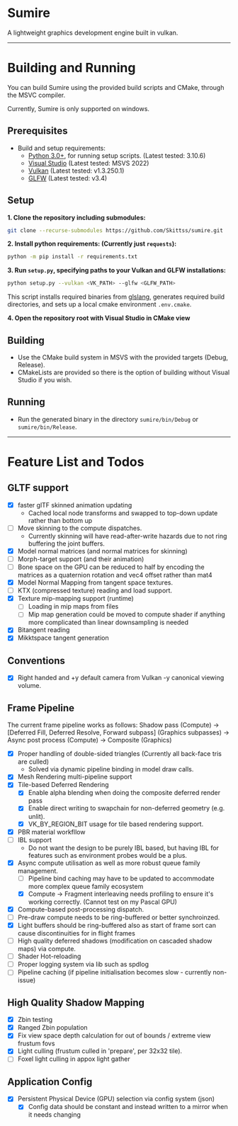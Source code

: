 # Sumire

A lightweight graphics development engine built in vulkan.

---

# Building and Running
You can build Sumire using the provided build scripts and CMake, through the MSVC compiler.

Currently, Sumire is only supported on windows.

## Prerequisites
- Build and setup requirements:
    - [Python 3.0+](https://www.python.org/downloads/), for running setup scripts. (Latest tested: 3.10.6)
    - [Visual Studio]() (Latest tested: MSVS 2022)
    - [Vulkan](https://vulkan.lunarg.com/sdk/home) (Latest tested: v1.3.250.1)
    - [GLFW](https://www.glfw.org/download) (Latest tested: v3.4)

## Setup
**1. Clone the repository including submodules:**
```sh
git clone --recurse-submodules https://github.com/Skittss/sumire.git
```
**2. Install python requirements: (Currently just `requests`):**
```sh
python -m pip install -r requirements.txt
```

**3. Run `setup.py`, specifying paths to your Vulkan and GLFW installations:**
```sh
python setup.py --vulkan <VK_PATH> --glfw <GLFW_PATH>
```
This script installs required binaries from [glslang](https://github.com/KhronosGroup/glslang), 
generates required build directories, and sets up a local cmake environment `.env.cmake`.

**4. Open the repository root with Visual Studio in CMake view**


## Building
- Use the CMake build system in MSVS with the provided targets (Debug, Release).
- CMakeLists are provided so there is the option of building without Visual Studio if you wish.

## Running
- Run the generated binary in the directory `sumire/bin/Debug` or `sumire/bin/Release`.

---

# Feature List and Todos

## GLTF support
- [X] faster glTF skinned animation updating
    - Cached local node transforms and swapped to top-down update rather than bottom up
- [ ] Move skinning to the compute dispatches.
    - Currently skinning will have read-after-write hazards due to not ring buffering the joint buffers.
- [X] Model normal matrices (and normal matrices for skinning)
- [ ] Morph-target support (and their animation)
- [ ] Bone space on the GPU can be reduced to half by encoding the matrices as a quaternion rotation and vec4 offset rather than mat4
- [X] Model Normal Mapping from tangent space textures.
- [ ] KTX (compressed texture) reading and load support.
- [X] Texture mip-mapping support (runtime)
    - [ ] Loading in mip maps from files
    - [ ] Mip map generation could be moved to compute shader if anything more complicated than linear downsampling is needed
- [X] Bitangent reading
- [X] Mikktspace tangent generation

## Conventions
- [X] Right handed and +y default camera from Vulkan -y canonical viewing volume.

## Frame Pipeline
The current frame pipeline works as follows:
Shadow pass (Compute) -> [Deferred Fill, Deferred Resolve, Forward subpass] (Graphics subpasses) -> Async post process (Compute) -> Composite (Graphics)

- [X] Proper handling of double-sided triangles (Currently all back-face tris are culled)
    - Solved via dynamic pipeline binding in model draw calls.
- [X] Mesh Rendering multi-pipeline support
- [X] Tile-based Deferred Rendering
    - [X] Enable alpha blending when doing the composite deferred render pass
    - [X] Enable direct writing to swapchain for non-deferred geometry (e.g. unlit).
    - [X] VK_BY_REGION_BIT usage for tile based rendering support.
- [X] PBR material workfllow
- [ ] IBL support
    - Do not want the design to be purely IBL based, but having IBL for features such as environment probes would be a plus.
- [X] Async compute utilisation as well as more robust queue family management.
    - [ ] Pipeline bind caching may have to be updated to accommodate more complex queue family ecosystem
    - [X] Compute -> Fragment interleaving needs profiling to ensure it's working correctly. (Cannot test on my Pascal GPU)
- [X] Compute-based post-processing dispatch.
- [ ] Pre-draw compute needs to be ring-buffered or better synchroinzed.
- [X] Light buffers should be ring-buffered also as start of frame sort can cause discontinuities for in flight frames
- [ ] High quality deferred shadows (modification on cascaded shadow maps) via compute.
- [ ] Shader Hot-reloading
- [ ] Proper logging system via lib such as spdlog
- [ ] Pipeline caching (if pipeline initialisation becomes slow - currently non-issue)

## High Quality Shadow Mapping
- [X] Zbin testing
- [X] Ranged Zbin population
- [X] Fix view space depth calculation for out of bounds / extreme view frustum fovs
- [X] Light culling (frustum culled in 'prepare', per 32x32 tile).
- [ ] Foxel light culling in appox light gather

## Application Config
- [X] Persistent Physical Device (GPU) selection via config system (json)
    - [X] Config data should be constant and instead written to a mirror when it needs changing
